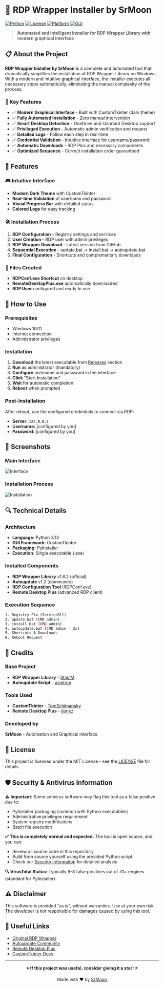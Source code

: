 # 🚀 RDP Wrapper Installer by SrMoon

[![Python](https://img.shields.io/badge/Python-3.13-blue.svg)](https://python.org)
[![License](https://img.shields.io/badge/License-MIT-green.svg)](LICENSE)
[![Platform](https://img.shields.io/badge/Platform-Windows-lightgrey.svg)](https://microsoft.com/windows)
[![GUI](https://img.shields.io/badge/GUI-CustomTkinter-orange.svg)](https://github.com/TomSchimansky/CustomTkinter)

> **Automated and intelligent installer for RDP Wrapper Library with modern graphical interface**

## 📋 About the Project

**RDP Wrapper Installer by SrMoon** is a complete and automated tool that dramatically simplifies the installation of RDP Wrapper Library on Windows. With a modern and intuitive graphical interface, the installer executes all necessary steps automatically, eliminating the manual complexity of the process.

### 🎯 Key Features

- ✅ **Modern Graphical Interface** - Built with CustomTkinter (dark theme)
- ✅ **Fully Automated Installation** - Zero manual intervention
- ✅ **Smart Desktop Detection** - OneDrive and standard Desktop support
- ✅ **Privileged Execution** - Automatic admin verification and request
- ✅ **Detailed Logs** - Follow each step in real-time
- ✅ **Credential Validation** - Intuitive interface for username/password
- ✅ **Automatic Downloads** - RDP Plus and necessary components
- ✅ **Optimized Sequence** - Correct installation order guaranteed

## 🔧 Features

### 🎮 Intuitive Interface
- **Modern Dark Theme** with CustomTkinter
- **Real-time Validation** of username and password
- **Visual Progress Bar** with detailed status
- **Colored Logs** for easy tracking

### 🛠️ Installation Process
1. **RDP Configuration** - Registry settings and services
2. **User Creation** - RDP user with admin privileges
3. **RDP Wrapper Download** - Latest version from GitHub
4. **Sequential Execution** - update.bat → install.bat → autoupdate.bat
5. **Final Configuration** - Shortcuts and complementary downloads

### 📁 Files Created
- **RDPConf.exe Shortcut** on desktop
- **RemoteDesktopPlus.exe** automatically downloaded
- **RDP User** configured and ready to use

## 🚀 How to Use

### Prerequisites
- Windows 10/11
- Internet connection
- Administrator privileges

### Installation
1. **Download** the latest executable from [Releases](../../releases) section
2. **Run** as administrator (mandatory)
3. **Configure** username and password in the interface
4. **Click** "Start Installation"
5. **Wait** for automatic completion
6. **Reboot** when prompted

### Post-Installation
After reboot, use the configured credentials to connect via RDP:
- **Server:** `127.0.0.2`
- **Username:** [configured by you]
- **Password:** [configured by you]

## 📸 Screenshots

### Main Interface
![Interface](https://via.placeholder.com/600x400/2b2b2b/ffffff?text=Modern+Dark+Theme+Interface)

### Installation Process
![Installation](https://via.placeholder.com/600x400/2b2b2b/ffffff?text=Detailed+Real-time+Logs)

## 🔍 Technical Details

### Architecture
- **Language:** Python 3.13
- **GUI Framework:** CustomTkinter
- **Packaging:** PyInstaller
- **Execution:** Single executable (.exe)

### Installed Components
- **RDP Wrapper Library** v1.6.2 (official)
- **Autoupdate** v1.2 (community)
- **RDP Configuration Tool** (RDPConf.exe)
- **Remote Desktop Plus** (advanced RDP client)

### Execution Sequence
```bash
1. Registry Fix (ServiceDll)
2. update.bat (CMD admin)
3. install.bat (CMD admin)
4. autoupdate.bat (CMD admin - 2x)
5. Shortcuts & Downloads
6. Reboot Request
```

## 🤝 Credits

### Base Project
- **RDP Wrapper Library** - [Stas'M](https://github.com/stascorp/rdpwrap)
- **Autoupdate Script** - [asmtron](https://github.com/asmtron/rdpwrap)

### Tools Used
- **CustomTkinter** - [TomSchimansky](https://github.com/TomSchimansky/CustomTkinter)
- **Remote Desktop Plus** - [donkz](https://www.donkz.nl/)

### Developed by
**SrMoon** - Automation and Graphical Interface

## 📄 License

This project is licensed under the MIT License - see the [LICENSE](LICENSE) file for details.

## 🛡️ Security & Antivirus Information

**⚠️ Important:** Some antivirus software may flag this tool as a false positive due to:
- PyInstaller packaging (common with Python executables)
- Administrative privileges requirement
- System registry modifications
- Batch file execution

**✅ This is completely normal and expected.** The tool is open source, and you can:
- Review all source code in this repository
- Build from source yourself using the provided Python script
- Check our [Security Information](SECURITY.md) for detailed analysis

**🔍 VirusTotal Status:** Typically 6-8 false positives out of 70+ engines (standard for PyInstaller)

## ⚠️ Disclaimer

This software is provided "as is", without warranties. Use at your own risk. The developer is not responsible for damages caused by using this tool.

## 🔗 Useful Links

- [Original RDP Wrapper](https://github.com/stascorp/rdpwrap)
- [Autoupdate Community](https://github.com/asmtron/rdpwrap)
- [Remote Desktop Plus](https://www.donkz.nl/download/remote-desktop-plus/)
- [CustomTkinter Docs](https://customtkinter.tomschimansky.com/)

---

<div align="center">

**⭐ If this project was useful, consider giving it a star! ⭐**

Made with ❤️ by [SrMoon](https://github.com/srmooon)

</div>
